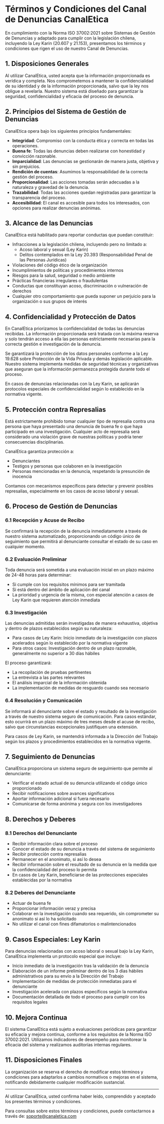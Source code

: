# Términos y Condiciones del Canal de Denuncias CanalEtica

En cumplimiento con la Norma ISO 37002:2021 sobre Sistemas de Gestión de Denuncias y adaptado para cumplir con la legislación chilena, incluyendo la Ley Karin (20.607 y 21.153), presentamos los términos y condiciones que rigen el uso de nuestro Canal de Denuncias.

## 1. Disposiciones Generales

Al utilizar CanalEtica, usted acepta que la información proporcionada es verídica y completa. Nos comprometemos a mantener la confidencialidad de su identidad y de la información proporcionada, salvo que la ley nos obligue a revelarla. Nuestro sistema está diseñado para garantizar la seguridad, confidencialidad y eficacia del proceso de denuncia.

## 2. Principios del Sistema de Gestión de Denuncias

CanalEtica opera bajo los siguientes principios fundamentales:

- **Integridad**: Compromiso con la conducta ética y correcta en todas las operaciones.
- **Buena fe**: Todas las denuncias deben realizarse con honestidad y convicción razonable.
- **Imparcialidad**: Las denuncias se gestionarán de manera justa, objetiva y sin prejuicios.
- **Rendición de cuentas**: Asumimos la responsabilidad de la correcta gestión del proceso.
- **Proporcionalidad**: Las acciones tomadas serán adecuadas a la naturaleza y gravedad de la denuncia.
- **Trazabilidad**: Todas las acciones quedan registradas para garantizar la transparencia del proceso.
- **Accesibilidad**: El canal es accesible para todos los interesados, con opciones para realizar denuncias anónimas.

## 3. Alcance de las Denuncias

CanalEtica está habilitado para reportar conductas que puedan constituir:

- Infracciones a la legislación chilena, incluyendo pero no limitado a:
  - Acoso laboral y sexual (Ley Karin)
  - Delitos contemplados en la Ley 20.393 (Responsabilidad Penal de las Personas Jurídicas)
- Violaciones del código ético de la organización
- Incumplimientos de políticas y procedimientos internos
- Riesgos para la salud, seguridad o medio ambiente
- Prácticas financieras irregulares o fraudulentas
- Conductas que constituyan acoso, discriminación o vulneración de derechos
- Cualquier otro comportamiento que pueda suponer un perjuicio para la organización o sus grupos de interés

## 4. Confidencialidad y Protección de Datos

En CanalEtica priorizamos la confidencialidad de todas las denuncias recibidas. La información proporcionada será tratada con la máxima reserva y solo tendrán acceso a ella las personas estrictamente necesarias para la correcta gestión e investigación de la denuncia.

Se garantizará la protección de los datos personales conforme a la Ley 19.628 sobre Protección de la Vida Privada y demás legislación aplicable. Nuestro sistema implementa medidas de seguridad técnicas y organizativas que aseguran que la información permanezca protegida durante todo el proceso.

En casos de denuncias relacionadas con la Ley Karin, se aplicarán protocolos especiales de confidencialidad según lo establecido en la normativa vigente.

## 5. Protección contra Represalias

Está estrictamente prohibido tomar cualquier tipo de represalia contra una persona que haya presentado una denuncia de buena fe o que haya participado en una investigación. Cualquier acto de represalia será considerado una violación grave de nuestras políticas y podría tener consecuencias disciplinarias.

CanalEtica garantiza protección a:
- Denunciantes
- Testigos y personas que colaboren en la investigación
- Personas mencionadas en la denuncia, respetando la presunción de inocencia

Contamos con mecanismos específicos para detectar y prevenir posibles represalias, especialmente en los casos de acoso laboral y sexual.

## 6. Proceso de Gestión de Denuncias

### 6.1 Recepción y Acuse de Recibo
Se confirmará la recepción de la denuncia inmediatamente a través de nuestro sistema automatizado, proporcionando un código único de seguimiento que permitirá al denunciante consultar el estado de su caso en cualquier momento.

### 6.2 Evaluación Preliminar
Toda denuncia será sometida a una evaluación inicial en un plazo máximo de 24-48 horas para determinar:
- Si cumple con los requisitos mínimos para ser tramitada
- Si está dentro del ámbito de aplicación del canal
- La prioridad y urgencia de la misma, con especial atención a casos de Ley Karin que requieren atención inmediata

### 6.3 Investigación
Las denuncias admitidas serán investigadas de manera exhaustiva, objetiva y dentro de plazos establecidos según su naturaleza:
- Para casos de Ley Karin: Inicio inmediato de la investigación con plazos acelerados según lo establecido por la normativa vigente
- Para otros casos: Investigación dentro de un plazo razonable, generalmente no superior a 30 días hábiles

El proceso garantizará:
- La recopilación de pruebas pertinentes
- La entrevista a las partes relevantes
- El análisis imparcial de la información obtenida
- La implementación de medidas de resguardo cuando sea necesario

### 6.4 Resolución y Comunicación
Se informará al denunciante sobre el estado y resultado de la investigación a través de nuestro sistema seguro de comunicación. Para casos estándar, esto ocurrirá en un plazo máximo de tres meses desde el acuse de recibo, salvo que circunstancias excepcionales justifiquen una extensión.

Para casos de Ley Karin, se mantendrá informada a la Dirección del Trabajo según los plazos y procedimientos establecidos en la normativa vigente.

## 7. Seguimiento de Denuncias

CanalEtica proporciona un sistema seguro de seguimiento que permite al denunciante:
- Verificar el estado actual de su denuncia utilizando el código único proporcionado
- Recibir notificaciones sobre avances significativos
- Aportar información adicional si fuera necesario
- Comunicarse de forma anónima y segura con los investigadores

## 8. Derechos y Deberes

### 8.1 Derechos del Denunciante
- Recibir información clara sobre el proceso
- Conocer el estado de su denuncia a través del sistema de seguimiento
- Recibir protección contra represalias
- Permanecer en el anonimato, si así lo desea
- Recibir información sobre el resultado de su denuncia en la medida que la confidencialidad del proceso lo permita
- En casos de Ley Karin, beneficiarse de las protecciones especiales establecidas por la normativa

### 8.2 Deberes del Denunciante
- Actuar de buena fe
- Proporcionar información veraz y precisa
- Colaborar en la investigación cuando sea requerido, sin comprometer su anonimato si así lo ha solicitado
- No utilizar el canal con fines difamatorios o malintencionados

## 9. Casos Especiales: Ley Karin

Para denuncias relacionadas con acoso laboral o sexual bajo la Ley Karin, CanalEtica implementa un protocolo especial que incluye:

- Inicio inmediato de la investigación tras la validación de la denuncia
- Elaboración de un informe preliminar dentro de los 3 días hábiles administrativos para su envío a la Dirección del Trabajo
- Implementación de medidas de protección inmediatas para el denunciante
- Investigación acelerada con plazos específicos según la normativa
- Documentación detallada de todo el proceso para cumplir con los requisitos legales

## 10. Mejora Continua

El sistema CanalEtica está sujeto a evaluaciones periódicas para garantizar su eficacia y mejora continua, conforme a los requisitos de la Norma ISO 37002:2021. Utilizamos indicadores de desempeño para monitorear la eficacia del sistema y realizamos auditorías internas regulares.

## 11. Disposiciones Finales

La organización se reserva el derecho de modificar estos términos y condiciones para adaptarlos a cambios normativos o mejoras en el sistema, notificando debidamente cualquier modificación sustancial.

---

Al utilizar CanalEtica, usted confirma haber leído, comprendido y aceptado los presentes términos y condiciones.

Para consultas sobre estos términos y condiciones, puede contactarnos a través de: soporte@canaletica.com